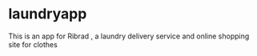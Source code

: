 # laundryapp

This is an app for Ribrad , a laundry delivery service and online shopping site for clothes
